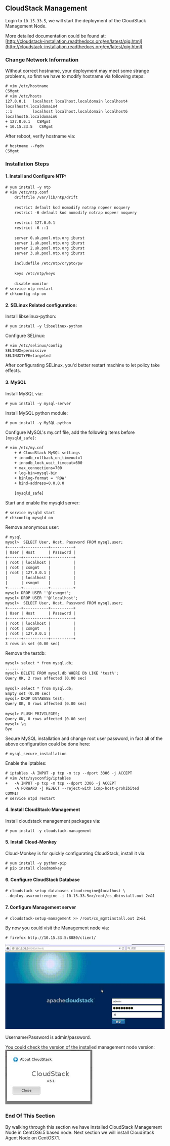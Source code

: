 ## CloudStack Management
Login to `10.15.33.5`, we will start the deployment of the CloudStack Management Node.    

More detailed documentation could be found at:   
[http://cloudstack-installation.readthedocs.org/en/latest/qig.html](http://cloudstack-installation.readthedocs.org/en/latest/qig.html)   

### Change Network Information
Without correct hostname, your deployment may meet some strange problems, so first we have to modify hostname via following steps:   

```
# vim /etc/hostname 
CSMgmt
# vim /etc/hosts
127.0.0.1   localhost localhost.localdomain localhost4 localhost4.localdomain4
::1         localhost localhost.localdomain localhost6 localhost6.localdomain6
+ 127.0.0.1   CSMgmt
+ 10.15.33.5   CSMgmt
``` 
After reboot, verify hostname via:    

```
# hostname --fqdn
CSMgmt
```

### Installation Steps
#### 1. Install and Configure NTP:    

```
# yum install -y ntp
# vim /etc/ntp.conf
    driftfile /var/lib/ntp/drift
    
    restrict default kod nomodify notrap nopeer noquery
    restrict -6 default kod nomodify notrap nopeer noquery
    
    restrict 127.0.0.1 
    restrict -6 ::1
    
    server 0.uk.pool.ntp.org iburst
    server 1.uk.pool.ntp.org iburst
    server 2.uk.pool.ntp.org iburst
    server 3.uk.pool.ntp.org iburst
    
    includefile /etc/ntp/crypto/pw
    
    keys /etc/ntp/keys
    
    disable monitor
# service ntp restart
# chkconfig ntp on
``` 

#### 2. SELinux Related configuration:    
Install libselinux-python:  

```
# yum install -y libselinux-python
```

Configure SELinux:   

```
# vim /etc/selinux/config
SELINUX=permissive
SELINUXTYPE=targeted
```
After configurating SELinux, you'd better restart machine to let policy take effects.   

#### 3. MySQL
Install MySQL via:   

```
# yum install -y mysql-server
```
Install MySQL python module:    

```
# yum install -y MySQL-python
```
Configure MySQL's my.cnf file, add the following items before `[mysqld_safe]`:   

```
# vim /etc/my.cnf
    + # CloudStack MySQL settings
    + innodb_rollback_on_timeout=1
    + innodb_lock_wait_timeout=600
    + max_connections=700
    + log-bin=mysql-bin
    + binlog-format = 'ROW'
    + bind-address=0.0.0.0
    
    [mysqld_safe]
``` 
Start and enable the mysqld server:    

```
# service mysqld start
# chkconfig mysqld on
```
Remove anonymous user:    

```
# mysql
mysql>  SELECT User, Host, Password FROM mysql.user;
+------+-----------+----------+
| User | Host      | Password |
+------+-----------+----------+
| root | localhost |          |
| root | csmgmt    |          |
| root | 127.0.0.1 |          |
|      | localhost |          |
|      | csmgmt    |          |
+------+-----------+----------+
mysql> DROP USER ''@'csmgmt'; 
mysql> DROP USER ''@'localhost'; 
mysql>  SELECT User, Host, Password FROM mysql.user;
+------+-----------+----------+
| User | Host      | Password |
+------+-----------+----------+
| root | localhost |          |
| root | csmgmt    |          |
| root | 127.0.0.1 |          |
+------+-----------+----------+
3 rows in set (0.00 sec)
```
Remove the testdb:   

```
mysql> select * from mysql.db;
........
mysql> DELETE FROM mysql.db WHERE Db LIKE 'test%';
Query OK, 2 rows affected (0.00 sec)

mysql> select * from mysql.db;
Empty set (0.00 sec)
mysql> DROP DATABASE test;
Query OK, 0 rows affected (0.00 sec)

mysql> FLUSH PRIVILEGES;
Query OK, 0 rows affected (0.00 sec)
mysql> \q
Bye
```
Secure MySQL installation and change root user password, in fact all of the above configuration could be done here:   

```
# mysql_secure_installation
```
Enable the iptables:    

```
# iptables -A INPUT -p tcp -m tcp --dport 3306 -j ACCEPT
# vim /etc/sysconfig/iptables
+ 	-A INPUT -p tcp -m tcp --dport 3306 -j ACCEPT
	-A FORWARD -j REJECT --reject-with icmp-host-prohibited
COMMIT
# service ntpd restart
```

#### 4. Install CloudStack-Management
Install cloudstack management packages via:   

```
# yum install -y cloudstack-management
```

#### 5. Install Cloud-Monkey    
Cloud-Monkey is for quickly configurating CloudStack, install it via:    

```
# yum install -y python-pip
# pip install cloudmonkey
```

#### 6. Configure CloudStack Database

```
# cloudstack-setup-databases cloud:engine@localhost \ 
--deploy-as=root:engine -i 10.15.33.5>>/root/cs_dbinstall.out 2>&1
```

#### 7.  Configure Management server

```
# cloudstack-setup-management >> /root/cs_mgmtinstall.out 2>&1
```

By now you could visit the Management node via:     

```
# firefox http://10.15.33.5:8080/client/
```

![../images/2015_07_21_21_29_38_623x330.jpg](../images/2015_07_21_21_29_38_623x330.jpg)   

Username/Password is admin/password.   

You could check the version of the installed management node version:    
![../images/2015_07_22_07_43_49_298x175.jpg](../images/2015_07_22_07_43_49_298x175.jpg)    

### End Of This Section
By walking through this section we have installed CloudStack Management Node in CentOS6.5 based node. Next section we will install CloudStack Agent Node on CentOS7.1.       
